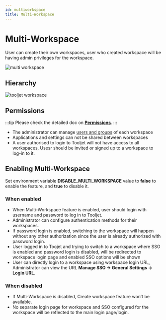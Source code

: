 ```yaml
---
id: multiworkspace
title: Multi-Workspace
---
```


# Multi-Workspace

User can create their own workspaces, user who created workspace will be having admin privileges for the workspace.

<div style={{textAlign: 'center'}}>

<img className="screenshot-full" src="/img/multiworkspace/multiwork.gif" alt="multi workspace" />

</div>

## Hierarchy

<div style={{textAlign: 'center'}}>

<img className="screenshot-full" src="/img/multiworkspace/Tooljet-workspace.png" alt="tooljet workspace" />

</div>

## Permissions

:::tip
Please check the detailed doc on **[Permissions](/docs/org-management/permissions)**.
:::

- The administrator can manage [users and groups](/docs/tutorial/manage-users-groups) of each workspace
- Applications and settings can not be shared between workspaces
- A user authorised to login to Tooljet will not have access to all workspaces, Usesr should be invited or signed up to a workspace to log-in to it.

## Enabling Multi-Workspace

Set environment variable **DISABLE_MULTI_WORKSPACE** value to **false**  to enable the feature, and **true**  to disable it.

### When enabled

- When Multi-Workspace feature is enabled, user should login with username and password to log in to Tooljet.
- Administrator can configure authentication methods for their workspaces.
- If password login is enabled, switching to the workspace will happen without any other authorization since the user is already authorized with password login.
- User logged in to Toojet and trying to switch to a workspace where SSO is enabled and password login is disabled, will be redirected to workspace login page and enabled SSO options will be shown
- User can directly login to a workspace using workspace login URL, Administrator can view the URL **Manage SSO -> General Settings -> Login URL**.

### When disabled

- If Multi-Workspace is disabled, Create workspace feature won’t be available.
- No separate login page for workspace and SSO configured for the workspace will be reflected to the main login page/login.